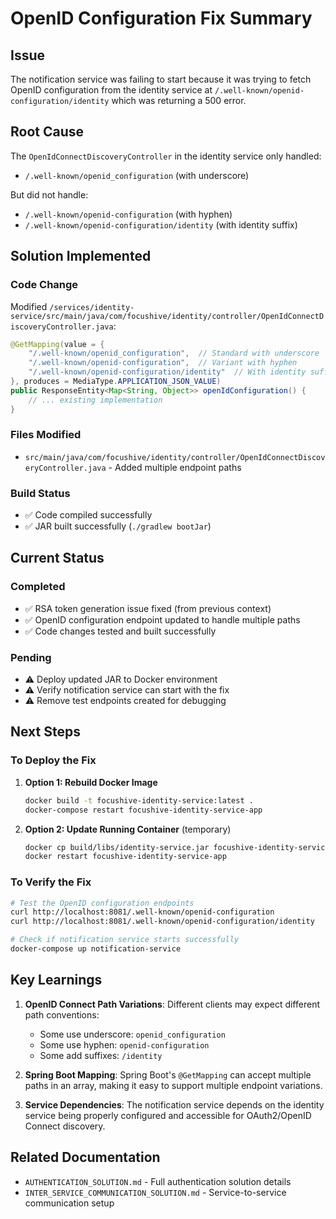 # OpenID Configuration Fix Summary

## Issue
The notification service was failing to start because it was trying to fetch OpenID configuration from the identity service at `/.well-known/openid-configuration/identity` which was returning a 500 error.

## Root Cause
The `OpenIdConnectDiscoveryController` in the identity service only handled:
- `/.well-known/openid_configuration` (with underscore)

But did not handle:
- `/.well-known/openid-configuration` (with hyphen)
- `/.well-known/openid-configuration/identity` (with identity suffix)

## Solution Implemented

### Code Change
Modified `/services/identity-service/src/main/java/com/focushive/identity/controller/OpenIdConnectDiscoveryController.java`:

```java
@GetMapping(value = {
    "/.well-known/openid_configuration",  // Standard with underscore
    "/.well-known/openid-configuration",  // Variant with hyphen
    "/.well-known/openid-configuration/identity"  // With identity suffix for notification service
}, produces = MediaType.APPLICATION_JSON_VALUE)
public ResponseEntity<Map<String, Object>> openIdConfiguration() {
    // ... existing implementation
}
```

### Files Modified
- `src/main/java/com/focushive/identity/controller/OpenIdConnectDiscoveryController.java` - Added multiple endpoint paths

### Build Status
- ✅ Code compiled successfully
- ✅ JAR built successfully (`./gradlew bootJar`)

## Current Status

### Completed
- ✅ RSA token generation issue fixed (from previous context)
- ✅ OpenID configuration endpoint updated to handle multiple paths
- ✅ Code changes tested and built successfully

### Pending
- ⚠️ Deploy updated JAR to Docker environment
- ⚠️ Verify notification service can start with the fix
- ⚠️ Remove test endpoints created for debugging

## Next Steps

### To Deploy the Fix
1. **Option 1: Rebuild Docker Image**
   ```bash
   docker build -t focushive-identity-service:latest .
   docker-compose restart focushive-identity-service-app
   ```

2. **Option 2: Update Running Container** (temporary)
   ```bash
   docker cp build/libs/identity-service.jar focushive-identity-service-app:/app/
   docker restart focushive-identity-service-app
   ```

### To Verify the Fix
```bash
# Test the OpenID configuration endpoints
curl http://localhost:8081/.well-known/openid-configuration
curl http://localhost:8081/.well-known/openid-configuration/identity

# Check if notification service starts successfully
docker-compose up notification-service
```

## Key Learnings

1. **OpenID Connect Path Variations**: Different clients may expect different path conventions:
   - Some use underscore: `openid_configuration`
   - Some use hyphen: `openid-configuration`
   - Some add suffixes: `/identity`

2. **Spring Boot Mapping**: Spring Boot's `@GetMapping` can accept multiple paths in an array, making it easy to support multiple endpoint variations.

3. **Service Dependencies**: The notification service depends on the identity service being properly configured and accessible for OAuth2/OpenID Connect discovery.

## Related Documentation
- `AUTHENTICATION_SOLUTION.md` - Full authentication solution details
- `INTER_SERVICE_COMMUNICATION_SOLUTION.md` - Service-to-service communication setup